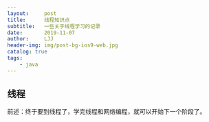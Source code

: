 ```yaml
---
layout:     post
title:      线程知识点
subtitle:   一些关于线程学习的记录
date:       2019-11-07
author:     LJJ
header-img: img/post-bg-ios9-web.jpg
catalog: true
tags:
    - java
---
```



## 线程
前述：终于要到线程了，学完线程和网络编程，就可以开始下一个阶段了。
